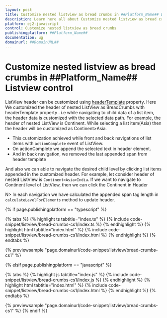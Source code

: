 ```yaml
---
layout: post
title: Customize nested listview as bread crumbs in ##Platform_Name## Listview control | Syncfusion
description: Learn here all about Customize nested listview as bread crumbs in Syncfusion ##Platform_Name## Listview control of Syncfusion Essential JS 2 and more.
platform: ej2-javascript
control: Customize nested listview as bread crumbs 
publishingplatform: ##Platform_Name##
documentation: ug
domainurl: ##DomainURL##
---
```


# Customize nested listview as bread crumbs in ##Platform_Name## Listview control

ListView header can be customized using [headerTemplate](https://ej2.syncfusion.com/documentation/api/list-view/#headertemplate) property. Here We customized the header of nested ListView as BreadCrumbs with headerTemplate property . i.e while navigating to child data of a list item, the header data is customized with the selected data path. For example, the header of nested ListView is Continent. While selecting a list item(Asia) then the header will be customized as Continent>Asia.

* This customization achieved while front and back navigations of list items with `actionComplete` event of ListView.
* On actionComplete we append the selected text in header element.
* And in back navigation, we removed the last appended span from header template

And also we can able to navigate the desired child level by clicking list items appended in the customized header. For example, let consider header of nested ListView is `Continent>Asia>India`. If we want to navigate to Continent level of ListView, then we can click the Continent in Header

N> In each navigation we have calculated the appended span tag length in `calculateLevelForElements` method to update header.

{% if page.publishingplatform == "typescript" %}

 {% tabs %}
{% highlight ts tabtitle="index.ts" %}
{% include code-snippet/listview/bread-crumbs-cs1/index.ts %}
{% endhighlight %}
{% highlight html tabtitle="index.html" %}
{% include code-snippet/listview/bread-crumbs-cs1/index.html %}
{% endhighlight %}
{% endtabs %}
        
{% previewsample "page.domainurl/code-snippet/listview/bread-crumbs-cs1" %}

{% elsif page.publishingplatform == "javascript" %}

{% tabs %}
{% highlight js tabtitle="index.js" %}
{% include code-snippet/listview/bread-crumbs-cs1/index.js %}
{% endhighlight %}
{% highlight html tabtitle="index.html" %}
{% include code-snippet/listview/bread-crumbs-cs1/index.html %}
{% endhighlight %}
{% endtabs %}

{% previewsample "page.domainurl/code-snippet/listview/bread-crumbs-cs1" %}
{% endif %}
